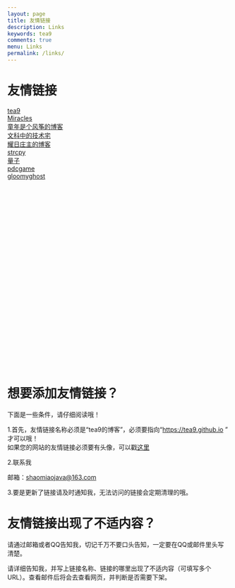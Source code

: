```yaml
---
layout: page
title: 友情链接
description: Links
keywords: tea9
comments: true
menu: Links
permalink: /links/
---
```


# 友情链接

[tea9](https://tea9.github.io)  
[Miracles](https://miracles666.github.io)  
[童年是个风筝的博客](https://www.zhangqirun.cn)  
[文科中的技术宅](https://townwang.com)  
[耀日庄主的博客](https://sunbossrs.github.io)  
[strcpy](https://strcpy.me/)  
[量子](https://www.pdcblog.tk)  
[pdcgame](https://www.pdcgame.com)  
[gloomyghost](http://gloomyghost.com/)  



<br/><br/><br/><br/><br/><br/><br/><br/><br/><br/><br/><br/>
<br/><br/><br/><br/><br/><br/><br/><br/><br/><br/><br/><br/>

# 想要添加友情链接？
下面是一些条件，请仔细阅读哦！  

1.首先，友情链接名称必须是“tea9的博客”，必须要指向“https://tea9.github.io ” 才可以哦！  
如果您的网站的友情链接必须要有头像，可以戳[这里](https://coding.net/u/tea9/p/image/git/raw/master/blog_img/icon/profile.png)  

2.联系我  

邮箱：<a target="_blank" href="mailto:shaomiaojava@163.com">shaomiaojava@163.com</a>  

3.要是更新了链接请及时通知我，无法访问的链接会定期清理的哦。 

# 友情链接出现了不适内容？
请通过邮箱或者QQ告知我，切记千万不要口头告知，一定要在QQ或邮件里头写清楚。  

请详细告知我，并写上链接名称、链接的哪里出现了不适内容（可填写多个URL）。查看邮件后将会去查看网页，并判断是否需要下架。   

